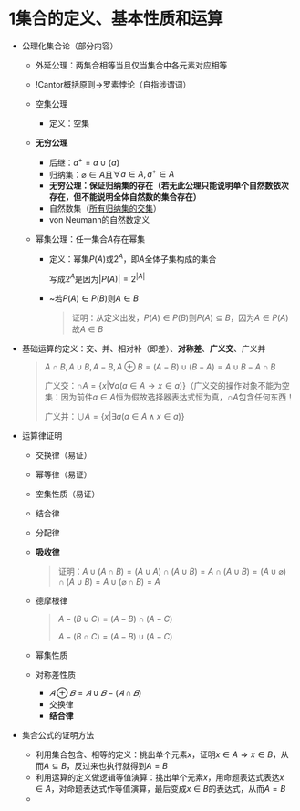 # 1集合的定义、基本性质和运算

* 公理化集合论（部分内容）

  * 外延公理：两集合相等当且仅当集合中各元素对应相等
  * !Cantor概括原则->罗素悖论（自指涉谓词）
  * 空集公理

    * 定义：空集
  * **无穷公理**

    * 后继：$a^+=a\cup \{a\}$​
    * 归纳集：$\varnothing \in A$且$\forall a \in A, a^+\in A$​
    * **无穷公理：保证归纳集的存在（若无此公理只能说明单个自然数依次存在，但不能说明全体自然数的集合存在）**
    * 自然数集（<u>所有归纳集的交集</u>）
    * von Neumann的自然数定义
  * 幂集公理：任一集合$A$存在幂集

    * 定义：幂集$P(A)$或$2^A$，即$A$全体子集构成的集合

      写成$2^A$是因为$|P(A)|=2^{|A|}$
    * ~若$P(A)\in P(B)$则$A\in B$​

      > 证明：从定义出发，$P(A)\in P(B)$则$P(A)\subseteq B$，因为$A\in P(A)$故$A\in B$
      >

* 基础运算的定义：交、并、相对补（即差）、**对称差**、**广义交**、广义并

  > $A\cap B,A\cup B,A-B,A\oplus B=(A-B)\cup(B-A)=A\cup B-A\cap B$
  >
  > 广义交：$\cap A=\{x|\forall a(a\in A\to x\in a)\}$（广义交的操作对象不能为空集：因为前件$a\in A$恒为假故选择器表达式恒为真，$\cap A$包含任何东西！
  >
  > 广义并：$\cup A=\{x|\exists a(a\in A\wedge x\in a)\}$​
  >
* 运算律证明  

  * 交换律（易证）
  * 幂等律（易证）
  * 空集性质（易证）
  * ​结合律
  * 分配律
  * **吸收律**

    > 证明：$A\cup(A\cap B)=(A\cup A)\cap (A\cup B)=A\cap (A\cup B)=(A\cup \varnothing)\cap (A\cup B)=A\cup(\varnothing\cap B)=A$
    >
  * 德摩根律

    > $A-(B\cup C)=(A-B)\cap (A-C)$
    >
    > $A-(B\cap C)=(A-B)\cup (A-C)$
    >
  * 幂集性质
  * 对称差性质

    * $𝐴⊕𝐵 =𝐴 ∪ 𝐵 − (𝐴 ∩ 𝐵)$
    * 交换律
    * **结合律**

* 集合公式的证明方法

  * 利用集合包含、相等的定义：挑出单个元素$x$，证明$x\in A\Rightarrow x\in B$，从而$A\subseteq B$，反过来也执行就得到$A=B$​
  * 利用运算的定义做逻辑等值演算：挑出单个元素$x$，用命题表达式表达$x\in A$，对命题表达式作等值演算，最后变成$x\in B$的表达式，从而$A=B$​
  * ‍
